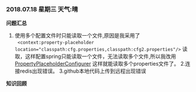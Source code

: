 ### 2018.07.18  星期三 天气:晴
**问题汇总**
1. 使用多个配置文件时只能读取一个文件,原因是我采用了     
` <context:property-placeholder location="classpath:cfg.properties,classpath:cfg2.properties"/>`
读取，这样配置spring只能读取一个文件，无法读取多个文件,所以我改用[PropertyPlaceholderConfigurer](https://blog.csdn.net/blueboz/article/details/54808915)
这样就能读取多个properties文件了。
2.连接redis出现错误。
3.github本地代码上传到远程出现错误



**知识回顾**

